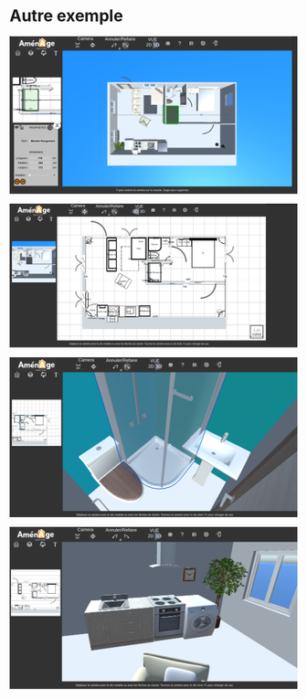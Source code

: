 # Autre exemple

![](../.gitbook/assets/exampleapparetement.png)

![](../.gitbook/assets/exampleapparetement2d.png)

![](../.gitbook/assets/exampleapparetementsalledebain.png)

![](../.gitbook/assets/exampleapparetementcuissine.png)

